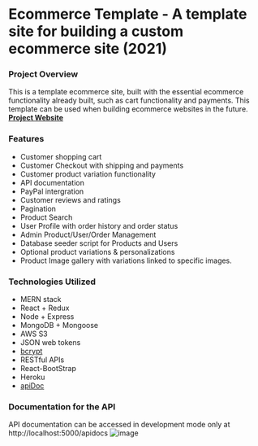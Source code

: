 # Ecommerce Template - A template site for building a custom ecommerce site (2021)

### Project Overview

This is a template ecommerce site, built with the essential ecommerce functionality already built, such as cart functionality and payments. This template can be used when building ecommerce websites in the future. **[Project Website](https://ecommerce--template.herokuapp.com// 'Ecommerce Template')**

### Features

- Customer shopping cart
- Customer Checkout with shipping and payments
- Customer product variation functionality
- API documentation
- PayPal intergration
- Customer reviews and ratings
- Pagination
- Product Search
- User Profile with order history and order status
- Admin Product/User/Order Management
- Database seeder script for Products and Users
- Optional product variations & personalizations
- Product Image gallery with variations linked to specific images.

### Technologies Utilized

- MERN stack
- React + Redux
- Node + Express
- MongoDB + Mongoose
- AWS S3
- JSON web tokens
- [bcrypt](https://www.npmjs.com/package/bcrypt)
- RESTful APIs
- React-BootStrap
- Heroku
- [apiDoc](https://apidocjs.com/#param-api-description)


### Documentation for the API
API documentation can be accessed in development mode only at http://localhost:5000/apidocs
![image](https://user-images.githubusercontent.com/53815961/128601252-a3c9aa7c-0d3a-4245-96a9-079ffb56e5db.png)

